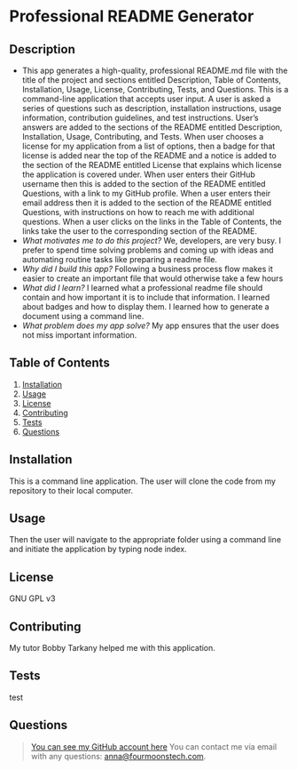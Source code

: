 
# Professional README Generator  
 

## Description
     
* This app generates a high-quality, professional README.md file with the title of the project and sections entitled Description, Table of Contents, Installation, Usage, License, Contributing, Tests, and Questions. This is a command-line application that accepts user input.  A user is asked a series of questions such as description, installation instructions, usage information, contribution guidelines, and test instructions. User’s answers are added to the sections of the README entitled Description, Installation, Usage, Contributing, and Tests. When user chooses a license for my application from a list of options, then a badge for that license is added near the top of the README and a notice is added to the section of the README entitled License that explains which license the application is covered under. When user enters their GitHub username then this is added to the section of the README entitled Questions, with a link to my GitHub profile. When a user enters their email address then it is added to the section of the README entitled Questions, with instructions on how to reach me with additional questions. When a user clicks on the links in the Table of Contents, the links take the user to the corresponding section of the README.  
* _What motivates me to do this project?_ We, developers, are very busy. I prefer to spend time solving problems and coming up with ideas and automating routine tasks like preparing a readme file. 
* _Why did I build this app?_ Following a business process flow makes it easier to create an important file that would otherwise take a few hours
* _What did I learn?_ I learned what a professional readme file should contain and how important it is to include that information. I learned about badges and how to display them. I learned how to generate a document using a command line.  
* _What problem does my app solve?_ My app ensures that the user does not miss important information.  
      

## Table of Contents
    
1. [Installation](#installation)
1. [Usage](#usage)
1. [License](#license)
1. [Contributing](#contributing)
1. [Tests](#tests)
1. [Questions](#tests)

## Installation
This is a command line application. The user will clone the code from my repository to their local computer.  

## Usage
Then the user will navigate to the appropriate folder using a command line and initiate the application by typing node index. 
## License
GNU GPL v3
## Contributing
My tutor Bobby Tarkany helped me with this application. 
## Tests
test
## Questions
>[You can see my GitHub account here](https://github.com/Four-Moons-Tech  "See my other projects")
>You can contact me via email with any questions: anna@fourmoonstech.com.




    